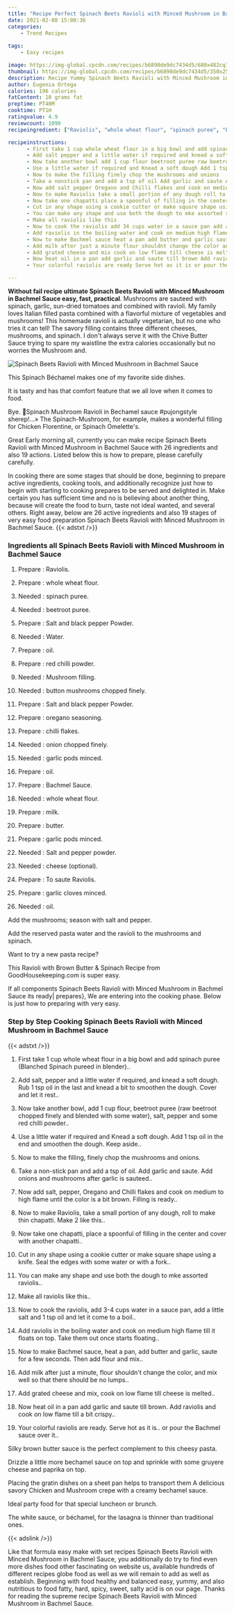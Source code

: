 ```yaml
---
title: "Recipe Perfect Spinach Beets Ravioli with Minced Mushroom in Bachmel Sauce"
date: 2021-02-08 15:00:36
categories:
    - Trend Recipes
    
tags:
    - Easy recipes

image: https://img-global.cpcdn.com/recipes/b6890de9dc7434d5/680x482cq70/spinach-beets-ravioli-with-minced-mushroom-in-bachmel-sauce-recipe-main-photo.jpg
thumbnail: https://img-global.cpcdn.com/recipes/b6890de9dc7434d5/350x250cq70/spinach-beets-ravioli-with-minced-mushroom-in-bachmel-sauce-recipe-main-photo.jpg
description: Recipe Yummy Spinach Beets Ravioli with Minced Mushroom in Bachmel Sauce with 26 ingredients and 19 stages of easy cooking.
author: Eugenia Ortega
calories: 196 calories
fatContent: 10 grams fat
preptime: PT40M
cooktime: PT1H
ratingvalue: 4.9
reviewcount: 1090
recipeingredient: ["Raviolis", "whole wheat flour", "spinach puree", "beetroot puree", "Salt and black pepper Powder", "Water", "oil", "red chilli powder", "Mushroom filling", "button mushrooms chopped finely", "Salt and black pepper Powder", "oregano seasoning", "chilli flakes", "onion chopped finely", "garlic pods minced", "oil", "Bachmel Sauce", "whole wheat flour", "milk", "butter", "garlic pods minced", "Salt and pepper powder", "cheese optional", "To saute Raviolis", "garlic cloves minced", "oil"]

recipeinstructions: 
      - First take 1 cup whole wheat flour in a big bowl and add spinach puree Blanched Spinach pureed in blender 
      - Add salt pepper and a little water if required and knead a soft dough Rub 1 tsp oil in the last and knead a bit to smoothen the dough Cover and let it rest 
      - Now take another bowl add 1 cup flour beetroot puree raw beetroot chopped finely and blended with some water salt pepper and some red chilli powder 
      - Use a little water if required and Knead a soft dough Add 1 tsp oil in the end and smoothen the dough Keep aside 
      - Now to make the filling finely chop the mushrooms and onions 
      - Take a nonstick pan and add a tsp of oil Add garlic and saute Add onions and mushrooms after garlic is sauteed 
      - Now add salt pepper Oregano and Chilli flakes and cook on medium to high flame until the color is a bit brown Filling is ready 
      - Now to make Raviolis take a small portion of any dough roll to make thin chapatti Make 2 like this 
      - Now take one chapatti place a spoonful of filling in the center and cover with another chapatti 
      - Cut in any shape using a cookie cutter or make square shape using a knife Seal the edges with some water or with a fork 
      - You can make any shape and use both the dough to mke assorted raviolis 
      - Make all raviolis like this 
      - Now to cook the raviolis add 34 cups water in a sauce pan add a little salt and 1 tsp oil and let it come to a boil 
      - Add raviolis in the boiling water and cook on medium high flame till it floats on top Take them out once starts floating 
      - Now to make Bachmel sauce heat a pan add butter and garlic saute for a few seconds Then add flour and mix 
      - Add milk after just a minute flour shouldnt change the color and mix well so that there should be no lumps 
      - Add grated cheese and mix cook on low flame till cheese is melted 
      - Now heat oil in a pan add garlic and saute till brown Add raviolis and cook on low flame till a bit crispy 
      - Your colorful raviolis are ready Serve hot as it is or pour the Bachmel sauce over it

---
```




**Without fail recipe ultimate Spinach Beets Ravioli with Minced Mushroom in Bachmel Sauce easy, fast, practical**. Mushrooms are sauteed with spinach, garlic, sun-dried tomatoes and combined with ravioli. My family loves Italian filled pasta combined with a flavorful mixture of vegetables and mushrooms! This homemade ravioli is actually vegetarian, but no one who tries it can tell! The savory filling contains three different cheeses, mushrooms, and spinach. I don&#39;t always serve it with the Chive Butter Sauce trying to spare my waistline the extra calories occasionally but no worries the Mushroom and.


![Spinach Beets Ravioli with Minced Mushroom in Bachmel Sauce](https://img-global.cpcdn.com/recipes/b6890de9dc7434d5/680x482cq70/spinach-beets-ravioli-with-minced-mushroom-in-bachmel-sauce-recipe-main-photo.jpg "Spinach Beets Ravioli with Minced Mushroom in Bachmel Sauce")



This Spinach Béchamel makes one of my favorite side dishes.

It is tasty and has that comfort feature that we all love when it comes to food.

Bye. 🍄Spinach Mushroom Ravioli in Bechamel sauce #pujongstyle sherep!…» The Spinach-Mushroom, for example, makes a wonderful filling for Chicken Florentine, or Spinach Omelette&#39;s.


Great Early morning all, currently you can make recipe Spinach Beets Ravioli with Minced Mushroom in Bachmel Sauce with 26 ingredients and also 19 actions. Listed below this is how to prepare, please carefully carefully.

In cooking there are some stages that should be done, beginning to prepare active ingredients, cooking tools, and additionally recognize just how to begin with starting to cooking prepares to be served and delighted in. Make certain you has sufficient time and no is believing about another thing, because will create the food to burn, taste not ideal wanted, and several others. Right away, below are 26 active ingredients and also 19 stages of very easy food preparation Spinach Beets Ravioli with Minced Mushroom in Bachmel Sauce.
{{< adstxt />}}

### Ingredients all Spinach Beets Ravioli with Minced Mushroom in Bachmel Sauce


1. Prepare  : Raviolis.

1. Prepare  : whole wheat flour.

1. Needed  : spinach puree.

1. Needed  : beetroot puree.

1. Prepare  : Salt and black pepper Powder.

1. Needed  : Water.

1. Prepare  : oil.

1. Prepare  : red chilli powder.

1. Needed  : Mushroom filling.

1. Needed  : button mushrooms chopped finely.

1. Prepare  : Salt and black pepper Powder.

1. Prepare  : oregano seasoning.

1. Prepare  : chilli flakes.

1. Needed  : onion chopped finely.

1. Needed  : garlic pods minced.

1. Prepare  : oil.

1. Prepare  : Bachmel Sauce.

1. Needed  : whole wheat flour.

1. Prepare  : milk.

1. Prepare  : butter.

1. Prepare  : garlic pods minced.

1. Needed  : Salt and pepper powder.

1. Needed  : cheese (optional).

1. Prepare  : To saute Raviolis.

1. Prepare  : garlic cloves minced.

1. Needed  : oil.


Add the mushrooms; season with salt and pepper.

Add the reserved pasta water and the ravioli to the mushrooms and spinach.

Want to try a new pasta recipe?

This Ravioli with Brown Butter &amp; Spinach Recipe from GoodHousekeeping.com is super easy.


If all components Spinach Beets Ravioli with Minced Mushroom in Bachmel Sauce its ready| prepares}, We are entering into the cooking phase. Below is just how to preparing with very easy.

### Step by Step Cooking Spinach Beets Ravioli with Minced Mushroom in Bachmel Sauce

{{< adstxt />}}


1. First take 1 cup whole wheat flour in a big bowl and add spinach puree (Blanched Spinach pureed in blender)..



1. Add salt, pepper and a little water if required, and knead a soft dough. Rub 1 tsp oil in the last and knead a bit to smoothen the dough. Cover and let it rest..



1. Now take another bowl, add 1 cup flour, beetroot puree (raw beetroot chopped finely and blended with some water), salt, pepper and some red chilli powder..



1. Use a little water if required and Knead a soft dough. Add 1 tsp oil in the end and smoothen the dough. Keep aside..



1. Now to make the filling, finely chop the mushrooms and onions.



1. Take a non-stick pan and add a tsp of oil. Add garlic and saute. Add onions and mushrooms after garlic is sauteed..



1. Now add salt, pepper, Oregano and Chilli flakes and cook on medium to high flame until the color is a bit brown. Filling is ready..



1. Now to make Raviolis, take a small portion of any dough, roll to make thin chapatti. Make 2 like this..



1. Now take one chapatti, place a spoonful of filling in the center and cover with another chapatti..



1. Cut in any shape using a cookie cutter or make square shape using a knife. Seal the edges with some water or with a fork..



1. You can make any shape and use both the dough to mke assorted raviolis..



1. Make all raviolis like this..



1. Now to cook the raviolis, add 3-4 cups water in a sauce pan, add a little salt and 1 tsp oil and let it come to a boil..



1. Add raviolis in the boiling water and cook on medium high flame till it floats on top. Take them out once starts floating..



1. Now to make Bachmel sauce, heat a pan, add butter and garlic, saute for a few seconds. Then add flour and mix..



1. Add milk after just a minute, flour shouldn&#39;t change the color, and mix well so that there should be no lumps..



1. Add grated cheese and mix, cook on low flame till cheese is melted..



1. Now heat oil in a pan add garlic and saute till brown. Add raviolis and cook on low flame till a bit crispy..



1. Your colorful raviolis are ready. Serve hot as it is.. or pour the Bachmel sauce over it..




Silky brown butter sauce is the perfect complement to this cheesy pasta.

Drizzle a little more bechamel sauce on top and sprinkle with some gruyere cheese and paprika on top.

Placing the gratin dishes on a sheet pan helps to transport them A delicious savory Chicken and Mushroom crepe with a creamy bechamel sauce.

Ideal party food for that special luncheon or brunch.

The white sauce, or béchamel, for the lasagna is thinner than traditional ones.


{{< adslink />}}

Like that formula easy make with set recipes Spinach Beets Ravioli with Minced Mushroom in Bachmel Sauce, you additionally do try to find even more dishes food other fascinating on website us, available hundreds of different recipes globe food as well as we will remain to add as well as establish. Beginning with food healthy and balanced easy, yummy, and also nutritious to food fatty, hard, spicy, sweet, salty acid is on our page. Thanks for reading the supreme recipe Spinach Beets Ravioli with Minced Mushroom in Bachmel Sauce.
